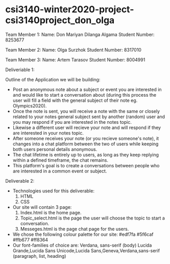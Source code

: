 # csi3140-winter2020-project-csi3140project_don_olga

Team Member 1:
Name: Don Mariyan Dilanga Algama
Student Number: 8253677

Team Member 2:
Name: Olga Surzhok
Student Number: 8317010

Team Member 3:
Name: Artem Tarasov
Student Number: 8004991 

Deliveriable 1:

Outline of the Application we will be building:
 - Post an anonymous note about a subject or event you are interested in and would like to start a conversation about (during this process the user will fill a field with the general subject of their note eg. Olympics2020).
 - Once the note is sent, you will receive a note with the same or closely related to your notes general subject sent by another (random) user and you may respond if you are interested in the notes topic.
 - Likewise a different user will recieve your note and will respond if they are interested in your notes topic. 
 - After someone receives your note (or you recieve someone's note), it changes into a chat platform between the two of users while keeping both users personal details anonymous.
 - The chat lifetime is entirely up to users, as long as they keep replying within a defined timeframe, the chat remains.
 - This platform's goal is to create a conversations between people who are interested in a common event or subject.

 Deliverable 2:

 - Technologies used for this deliverable:
	1. HTML
	2. CSS
 - Our site will contain 3 page:
 	1. Index.html is the home page.
 	2. Topic_select.html is the page the user will choose the topic to start a conversation.
 	3. Messeges.html is the page chat page for the users.
 - We chose the following colour palette for our site:
	#edf7fa
	#5f6caf
	#ffb677
	#ff8364
 - Our font-families of choice are:
	Verdana, sans-serif (body)
	Lucida Grande,Lucida Sans Unicode,Lucida Sans,Geneva,Verdana,sans-serif (paragraph, list, heading)

	